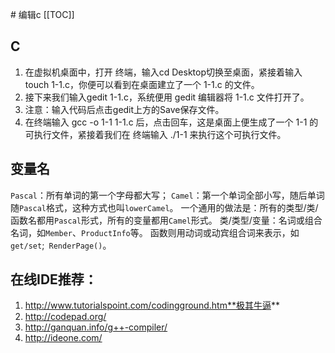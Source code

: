 ﻿﻿# 编辑c
[[TOC]]
## C

1. 在虚拟机桌面中，打开 终端，输入cd Desktop切换至桌面，紧接着输入touch 1-1.c，你便可以看到在桌面建立了一个 1-1.c 的文件。 
2. 接下来我们输入gedit 1-1.c，系统便用 gedit 编辑器将 1-1.c 文件打开了。
3. 注意：输入代码后点击gedit上方的Save保存文件。
4. 在终端输入 gcc -o 1-1 1-1.c 后，点击回车，这是桌面上便生成了一个 1-1 的可执行文件，紧接着我们在 终端输入 ./1-1 来执行这个可执行文件。

## 变量名
`Pascal`：所有单词的第一个字母都大写；
`Camel`：第一个单词全部小写，随后单词随`Pascal`格式，这种方式也叫`lowerCamel`。
一个通用的做法是：所有的类型/类/函数名都用`Pascal`形式，所有的变量都用`Camel`形式。
类/类型/变量：名词或组合名词，如`Member`、`ProductInfo`等。
函数则用动词或动宾组合词来表示，如`get/set`;` RenderPage()`。

## 在线IDE推荐：



1. http://www.tutorialspoint.com/codingground.htm**极其牛逼**
2. http://codepad.org/
3. http://ganquan.info/g++-compiler/
4. http://ideone.com/





